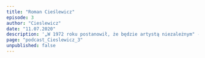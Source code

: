 ```yaml
---
title: "Roman Cieślewicz"
episode: 3
author: "Cieslewicz"
date: "11.07.2020"
description: '„W 1972 roku postanowił, że będzie artystą niezależnym" - mówi Anna Grabowska-Konwent, kustosz Galerii Plakatu i Designu Muzeum Narodowego w Poznaniu.'
page: "podcast_Cieslewicz_3"
unpublished: false
---
```

